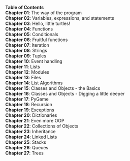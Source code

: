**Table of Contents**
<br />**Chapter 01**: The way of the program
<br />**Chapter 02**: Variables, expressions, and statements
<br />**Chapter 03**: Hello, little turtles!
<br />**Chapter 04**: Functions
<br />**Chapter 05**: Conditionals
<br />**Chapter 06**: Fruitful functions
<br />**Chapter 07**: Iteration
<br />**Chapter 08**: Strings
<br />**Chapter 09**: Tuples
<br />**Chapter 10**:  Event handling
<br />**Chapter 11**:  Lists
<br />**Chapter 12**:  Modules
<br />**Chapter 13**:  Files
<br />**Chapter 14**:  List Algorithms
<br />**Chapter 15**:  Classes and Objects - the Basics
<br />**Chapter 16**:  Classes and Objects - Digging a little deeper
<br />**Chapter 17**:  PyGame
<br />**Chapter 18**:  Recursion
<br />**Chapter 19**:  Exceptions
<br />**Chapter 20**:  Dictionaries
<br />**Chapter 21**:  Even more OOP
<br />**Chapter 22**:  Collections of Objects
<br />**Chapter 23**:  Inheritance
<br />**Chapter 24**:  Linked Lists
<br />**Chapter 25**:  Stacks
<br />**Chapter 26**:  Queues
<br />**Chapter 27**:  Trees
